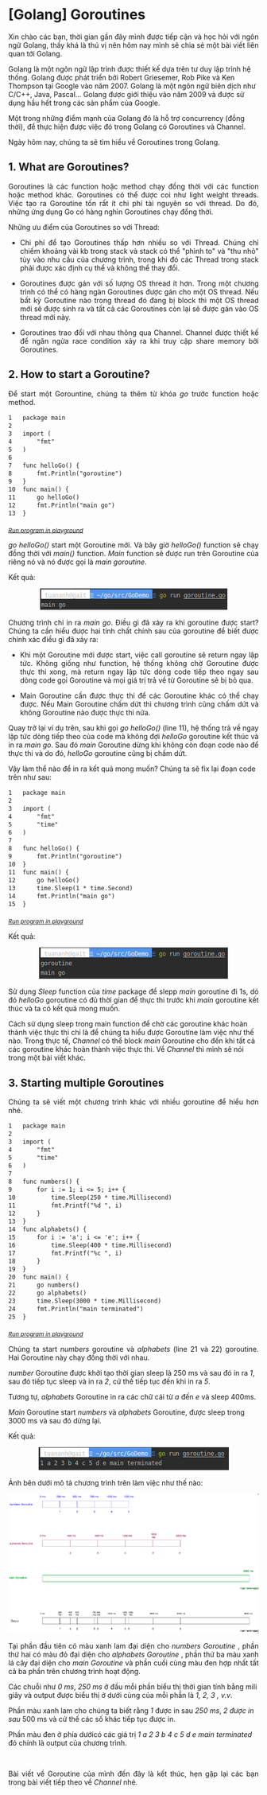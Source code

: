 # [Golang] Goroutines

<p align="justify">
Xin chào các bạn, thời gian gần đây mình được tiếp cận và học hỏi với ngôn ngữ Golang, thấy khá là thú vị nên hôm nay mình sẽ chia sẻ một bài viết liên quan tới Golang.

Golang là một ngôn ngữ lập trình được thiết kế dựa trên tư duy lập trình hệ thống. Golang được phát triển bởi Robert Griesemer, Rob Pike và Ken Thompson tại Google vào năm 2007. Golang là một ngôn ngữ biên dịch như C/C++, Java, Pascal… Golang được giới thiệu vào năm 2009 và được sử dụng hầu hết trong các sản phẩm của Google.

Một trong những điểm mạnh của Golang đó là hỗ trợ concurrency (đồng thời), để thực hiện được việc đó trong Golang có Goroutines và Channel.

Ngày hôm nay, chúng ta sẽ tìm hiểu về Goroutines trong Golang.
</p>

## 1. What are Goroutines?
<p align="justify">
Goroutines là các function hoặc method chạy đồng thời với các function hoặc method khác. Goroutines có thể được coi như light weight threads. Việc tạo ra Goroutine tốn rất ít chi phí tài nguyên so với thread. Do đó, những ứng dụng Go có hàng nghìn Goroutines chạy đồng thời.

Những ưu điểm của Goroutines so với Thread:
</p>

*   <p align="justify">Chi phí để tạo Goroutines thấp hơn nhiều so với Thread. Chúng chỉ chiếm khoảng vài kb trong stack và stack có thể "phình to" và "thu nhỏ" tùy vào nhu cầu của chương trình, trong khi đó các Thread trong stack phải được xác định cụ thể và không thể thay đổi.</p>

*   <p align="justify">Goroutines được gán với số lượng OS thread ít hơn. Trong một chương trình có thể có hàng ngàn Goroutines được gán cho một OS thread. Nếu bất kỳ Goroutine nào trong thread đó đang bị block thì một OS thread mới sẽ được sinh ra và tất cả các Goroutines còn lại sẽ được gán vào OS thread mới này. </p>

*   <p align="justify">Goroutines trao đổi với nhau thông qua Channel. Channel được thiết kế để ngăn ngừa race condition xảy ra khi truy cập share memory bởi Goroutines. </p>

## 2. How to start a Goroutine?
<p align="justify">Để start một Gorountine, chúng ta thêm từ khóa <i>go</i> trước function hoặc method.</p>

```golang
1   package main
2
3   import (
4       "fmt"
5   )
6
7   func helloGo() {
8       fmt.Println("goroutine")
9   }
10  func main() {
11      go helloGo()
12      fmt.Println("main go")
13  }
```
<sub>*[Run program in playground](https://play.golang.org/p/zC78_fc1Hn)*</sub>

<p align="justify"><i>go helloGo()</i> start một Goroutine mới. Và bây giờ <i>helloGo()</i> function sẽ chạy đồng thời với <i>main()</i> function. <i>Main</i> function sẽ được run trên Goroutine của riêng nó và nó được gọi là <i>main goroutine</i>.

Kết quả:
</p>
<p align="center"><img src="../assets/201901_Golang_Goroutines/1.png"/></p>
<p align="justify">
Chương trình chỉ in ra <i>main go</i>. Điều gì đã xảy ra khi goroutine được start? Chúng ta cần hiểu được hai tính chất chính sau của goroutine để biết được chính xác điều gì đã xảy ra:
</p>

* <p align="justify">Khi một Goroutine mới được start, việc call goroutine sẽ return ngay lập tức. Không giống như function, hệ thống không chờ Goroutine được thực thi xong, mà return ngay lập tức dòng code tiếp theo ngay sau dòng code gọi Goroutine và mọi giá trị trả về từ Goroutine sẽ bị bỏ qua.</p>

* <p align="justify">Main Goroutine cần được thực thi để các Goroutine khác có thể chạy được. Nếu Main Goroutine chấm dứt thì chương trình cũng chấm dứt và không Goroutine nào được thực thi nữa.</p>

<p align="justify">
Quay trở lại ví dụ trên, sau khi gọi <i>go helloGo()</i> (line 11), hệ thống trả về ngay lập tức dòng tiếp theo của code mà không đợi <i>helloGo</i> goroutine kết thúc và in ra <i>main go</i>. Sau đó <i>main</i> Goroutine dừng khi không còn đoạn code nào để thực thi và do đó, <i>helloGo</i> goroutine cũng bị chấm dứt.

Vậy làm thể nào để in ra kết quả mong muốn? Chúng ta sẽ fix lại đoạn code trên như sau:
</p>

```golang
1   package main
2
3   import (
4       "fmt"
5       "time"
6   )
7
8   func helloGo() {
9       fmt.Println("goroutine")
10  }
11  func main() {
12      go helloGo()
13      time.Sleep(1 * time.Second)
14      fmt.Println("main go")
15  }
```
<sub>*[Run program in playground](https://play.golang.org/p/U9ZZuSql8-)*</sub>

Kết quả:
<p align="center"><img src="../assets/201901_Golang_Goroutines/2.png"/></p>
<p align="justify">
Sử dụng <i>Sleep</i> function của <i>time</i> package để slepp <i>main</i> goroutine đi 1s, dó đó <i>helloGo</i> goroutine có đủ thời gian để thực thi trước khi <i>main</i> goroutine kết thúc và ta có kết quả mong muốn.

Cách sử dụng sleep trong main function để chờ các goroutine khác hoàn thành việc thực thi chỉ là để chúng ta hiểu được Goroutine làm việc như thế nào. Trong thực tế, <i>Channel</i> có thể block <i>main</i> Goroutine cho đến khi tất cả các goroutine khác hoàn thành việc thực thi. Về <i>Channel</i> thì mình sẽ nói trong một bài viết khác.
</p>

## 3. Starting multiple Goroutines
<p align="justify">Chúng ta sẽ viết một chương trình khác với nhiều goroutine để hiểu hơn nhé.</p>

```golang
1   package main
2
3   import (
4       "fmt"
5       "time"
6   )
7
8   func numbers() {
9       for i := 1; i <= 5; i++ {
10          time.Sleep(250 * time.Millisecond)
11          fmt.Printf("%d ", i)
12      }
13  }
14  func alphabets() {
15      for i := 'a'; i <= 'e'; i++ {
16          time.Sleep(400 * time.Millisecond)
17          fmt.Printf("%c ", i)
18      }
19  }
20  func main() {
21      go numbers()
22      go alphabets()
23      time.Sleep(3000 * time.Millisecond)
24      fmt.Println("main terminated")
25  }
```
<sub>*[Run program in playground](https://play.golang.org/p/oltn5nw0w3)*</sub>
<p align="justify">
Chúng ta start <i>numbers</i> goroutine và <i>alphabets</i> (line 21 và 22) goroutine. Hai Goroutine này chạy đồng thời với nhau.

<i>number</i> Goroutine được khởi tạo thời gian sleep là 250 ms và sau đó in ra <i>1</i>, sau đó tiếp tục sleep và in ra <i>2</i>, cứ thế tiếp tục đến khi in ra <i>5</i>. 

Tương tự, <i>alphabets</i> Goroutine in ra các chữ cái từ <i>a</i> đến <i>e</i> và sleep 400ms. 

<i>Main</i> Goroutine start <i>numbers</i> và <i>alphabets</i> Goroutine, được sleep trong 3000 ms và sau đó dừng lại.
</p>
Kết quả:
<p align="center"><img src="../assets/201901_Golang_Goroutines/3.png"/></p>

<p align="justify">
Ảnh bên dưới mô tả chương trình trên làm việc như thế nào:
</p>
<p align="center"><img src="../assets/201901_Golang_Goroutines/4.png"/></p>
<p align="justify">
Tại phần đầu tiên có màu xanh lam đại diện cho <i>numbers Goroutine</i> , phần thứ hai có màu đỏ đại diện cho <i>alphabets Goroutine</i> , phần thứ ba màu xanh lá cây đại diện cho <i>main Goroutine</i> và phần cuối cùng màu đen hợp nhất tất cả ba phần trên chương trình hoạt động.

Các chuỗi như <i>0 ms</i>, <i>250 ms</i> ở đầu mỗi phần biểu thị thời gian tính bằng mili giây và output được biểu thị ở dưới cùng của mỗi phần là <i>1, 2, 3 , v.v</i>. 

Phần màu xanh lam cho chúng ta biết rằng <i>1</i> được in sau <i>250 ms</i>, <i>2 được in sau </i>500 ms và cứ thế các số khác tiếp tục được in. 

Phần màu đen ở phía dướicó các giá trị <i>1 a 2 3 b 4 c 5 d e main terminated</i> đó chính là output của chương trình.
</p>
<br/>
<p align="justify">Bài viết về Goroutine của mình đến đây là kết thúc, hẹn gặp lại các bạn trong bài viết tiếp theo về <i>Channel</i> nhé.</p>
